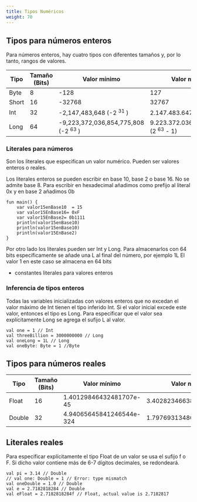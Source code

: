 ```yaml
---
title: Tipos Numéricos
weight: 70
---
```


## Tipos para números enteros
Para números enteros, hay cuatro tipos con diferentes tamaños y, por lo tanto, rangos de valores.

| Tipo | Tamaño (Bits)| Valor mínimo | Valor máximo|
| -- | -- | -- | -- |
| Byte | 8| -128 | 127 |
| Short | 16| -32768 | 32767 |
| Int | 32| -2,147,483,648 (-2 <sup>31</sup> ) | 2.147.483.647 (2<sup>31</sup> - 1) |
| Long | 64 | -9,223,372,036,854,775,808 (-2 <sup>63</sup> ) | 9.223.372.036.854.775.807 (2 <sup>63</sup> - 1) |

### Literales para números
Son los literales que especifican un valor numérico. Pueden ser valores enteros o reales. 

Los literales enteros se pueden escribir en base 10, base 2 o base 16. No se admite base 8. Para escribir en hexadecimal añadimos como prefijo al literal 0x y en base 2 añadimos 0b
```
fun main() {
    var valor15enBase10  = 15
    var valor15EnBase16= 0xF
    var valor15EnBase2= 0b1111
    println(valor15enBase10)
    println(valor15enBase10)
    println(valor15EnBase2)
}
```
Por otro lado los literales pueden ser Int y Long. Para almacenarlos con 64 bits específicamente se añade una L al final del número, por ejemplo
1L
El valor 1 en este caso se almacena en 64 bits

- constantes literales para valores enteros
### Inferencia de tipos enteros
Todas las variables inicializadas con valores enteros que no excedan el valor máximo de Int tienen el tipo inferido Int. Si el valor inicial excede este valor, entonces el tipo es Long. Para especificar que el valor sea explícitamente Long se  agrega el sufijo L al valor.
```
val one = 1 // Int
val threeBillion = 3000000000 // Long
val oneLong = 1L // Long
val oneByte: Byte = 1 //Byte
```

## Tipos para números reales

| Tipo | Tamaño (Bits)| Valor mínimo | Valor máximo|
| -- | -- | -- | -- |
| Float | 16| 1.40129846432481707e-45 | 3.40282346638528860e+38 |
| Double | 32 | 4.94065645841246544e-324 | 1.79769313486231570e+308 |

## Literales reales
Para especificar explícitamente el tipo  Float de un valor se usa el sufijo f o F. Si dicho valor contiene más de 6-7 dígitos decimales, se redondeará.
```
val pi = 3.14 // Double
// val one: Double = 1 // Error: type mismatch
val oneDouble = 1.0 // Double
val e = 2.7182818284 // Double
val eFloat = 2.7182818284f // Float, actual value is 2.7182817
```

